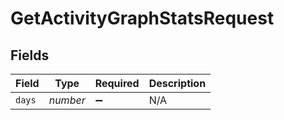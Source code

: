 # GetActivityGraphStatsRequest


## Fields

| Field              | Type               | Required           | Description        |
| ------------------ | ------------------ | ------------------ | ------------------ |
| `days`             | *number*           | :heavy_minus_sign: | N/A                |